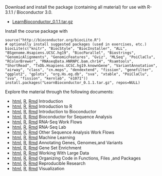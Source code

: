 Download and install the package (containing all material) for use with 
R-3.1.1 / Bioconductor 3.0.

* [LearnBioconductor_0.1.1.tar.gz](LearnBioconductor_0.1.1.tar.gz)

Install the course package with

    source("http://bioconductor.org/biocLite.R")
    # optionally install suggested packages (used in exercises, etc.)
    biocLite(c("knitr", "BiocStyle", "BiocInstaller", "ALL", "BSgenome.Hsapiens.UCSC.hg19", "BiocParallel", "Biostrings", "GenomicAlignments", "GenomicFeatures", "Gviz", "MLSeq", "PoiClaClu", "RColorBrewer", "RNAseqData.HNRNPC.bam.chr14", "Rsamtools", "ShortRead", "TxDb.Hsapiens.UCSC.hg19.knownGene", "VariantAnnotation", "airway", "class", "cn.mops", "dendextend", "fission", "genefilter", "ggplot2", "gplots", "org.Hs.eg.db", "sva", "xtable", "PoiClaClu", "sva", "fission", "kernlab", "e1071"))
    install.packages("LearnBioconductor_0.1.1.tar.gz", repos=NULL)

Explore the material through the following documents:

* [html](A01_Introduction.html), [R](A01_Introduction.R), [Rmd](A01_Introduction.Rmd) Introduction
* [html](A01.1_IntroductionToR.html), [R](A01.1_IntroductionToR.R), [Rmd](A01.1_IntroductionToR.Rmd) Introduction to R
* [html](A01.2_IntroductionToBioconductor.html), [R](A01.2_IntroductionToBioconductor.R), [Rmd](A01.2_IntroductionToBioconductor.Rmd) Introduction to Bioconductor
* [html](A01.3_BioconductorForSequenceAnalysis.html), [R](A01.3_BioconductorForSequenceAnalysis.R), [Rmd](A01.3_BioconductorForSequenceAnalysis.Rmd) Bioconductor for Sequence Analysis
* [html](B02.1_RNASeq.html), [R](B02.1_RNASeq.R), [Rmd](B02.1_RNASeq.Rmd) RNA-Seq Work Flows
* [html](B02.1.1_RNASeqLab.html), [R](B02.1.1_RNASeqLab.R), [Rmd](B02.1.1_RNASeqLab.Rmd) RNA-Seq Lab
* [html](B02.2_CommonWorkFlows.html), [R](B02.2_CommonWorkFlows.R), [Rmd](B02.2_CommonWorkFlows.Rmd) Other Sequence Analysis Work Flows
* [html](B02.3_MachineLearning.html), [R](B02.3_MachineLearning.R), [Rmd](B02.3_MachineLearning.Rmd) Machine Learning
* [html](B02.4_Annotation.html), [R](B02.4_Annotation.R), [Rmd](B02.4_Annotation.Rmd) Annotating Genes, Genomes,and Variants
* [html](B02.5_GeneSetEnrichment.html), [R](B02.5_GeneSetEnrichment.R), [Rmd](B02.5_GeneSetEnrichment.Rmd) Gene Set Enrichment
* [html](C03.1_LargeData.html), [R](C03.1_LargeData.R), [Rmd](C03.1_LargeData.Rmd) Working With Large Data
* [html](C03.2_CodeToPackages.html), [R](C03.2_CodeToPackages.R), [Rmd](C03.2_CodeToPackages.Rmd) Organizing Code in Functions, Files ,and Packages
* [html](C03.3_ReproducibleResearch.html), [R](C03.3_ReproducibleResearch.R), [Rmd](C03.3_ReproducibleResearch.Rmd) Reproducible Research 
* [html](C03.4_Visualization.html), [R](C03.4_Visualization.R), [Rmd](C03.4_Visualization.Rmd) Visualization

